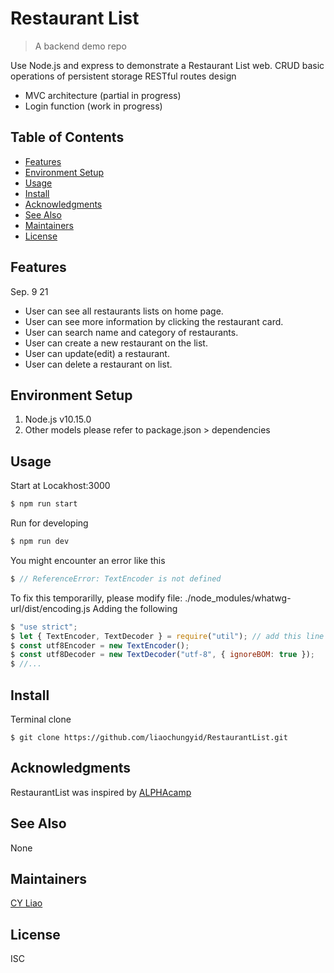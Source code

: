 # Restaurant List

> A backend demo repo

Use Node.js and express to demonstrate a Restaurant List web.
CRUD basic operations of persistent storage
RESTful routes design 
* MVC architecture (partial in progress)
* Login function (work in progress)

## Table of Contents

- [Features](#features)
- [Environment Setup](#environment-setup)
- [Usage](#usage)
- [Install](#install)
- [Acknowledgments](#acknowledgments)
- [See Also](#see-also)
- [Maintainers](#maintainers)
- [License](#license)

## Features

Sep. 9 21
* User can see all restaurants lists on home page.
* User can see more information by clicking the restaurant card.
* User can search name and category of restaurants.
* User can create a new restaurant on the list.
* User can update(edit) a restaurant.
* User can delete a restaurant on list.

## Environment Setup

1. Node.js v10.15.0
2. Other models please refer to package.json > dependencies

## Usage

Start at Locakhost:3000
```js
$ npm run start
```

Run for developing
```js
$ npm run dev
```

You might encounter an error like this
```js
$ // ReferenceError: TextEncoder is not defined
```
To fix this temporarilly, please modify file:
./node_modules/whatwg-url/dist/encoding.js
Adding the following
```js
$ "use strict";
$ let { TextEncoder, TextDecoder } = require("util"); // add this line
$ const utf8Encoder = new TextEncoder();
$ const utf8Decoder = new TextDecoder("utf-8", { ignoreBOM: true });
$ //...
```
## Install

Terminal clone
```
$ git clone https://github.com/liaochungyid/RestaurantList.git
```

## Acknowledgments

RestaurantList was inspired by [ALPHAcamp](https://tw.alphacamp.co/)

## See Also

None

## Maintainers

[CY Liao](https://github.com/liaochungyid)

## License

ISC

